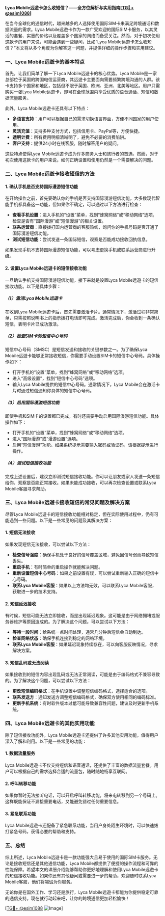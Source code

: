 **Lyca Mobile远遊卡怎么收短信？——全方位解析与实用指南[[TG💪+ @esim1088](https://t.me/s/esim1088)]**

在当今全球化的通信时代，越来越多的人选择使用国际SIM卡来满足跨境通话和数据流量的需求。Lyca Mobile远遊卡作为一款广受欢迎的国际SIM卡服务，以其灵活的套餐、实惠的价格以及覆盖多个国家的网络而备受关注。然而，对于初次使用这款卡的用户来说，可能会遇到一些疑问，比如“Lyca Mobile远遊卡怎么收短信？”本文将从多个角度为你解答这一问题，并提供详细的操作步骤和实用建议。

### 一、Lyca Mobile远遊卡的基本特点

首先，让我们简单了解一下Lyca Mobile远遊卡的核心优势。Lyca Mobile是一家总部位于英国的跨国电信运营商，其远遊卡主要面向需要频繁跨境沟通的人群。该卡支持多个国家和地区，包括但不限于英国、欧洲、亚洲、北美等地区。用户只需购买一张Lyca Mobile远遊卡，即可在全球范围内享受优质的语音通话、短信和数据流量服务。

此外，Lyca Mobile远遊卡还具有以下特点：
- **多语言支持**：用户可以根据自己的需求切换语言界面，方便不同国家的用户使用。
- **灵活充值**：支持多种支付方式，包括信用卡、PayPal等，方便快捷。
- **透明计费**：所有费用明细清晰明了，避免不必要的消费陷阱。
- **客户支持**：提供24小时在线客服，随时解答用户的疑问。

这些特点使得Lyca Mobile远遊卡成为许多商务人士和旅行者的首选。然而，对于初次使用这款卡的用户来说，如何正确设置和使用仍然是一个需要解决的问题。

### 二、Lyca Mobile远遊卡接收短信的方法

#### 1. 确认手机是否支持国际漫游短信功能

在开始操作之前，首先要确认你的手机是否支持国际漫游短信功能。大多数现代智能手机都具备这一功能，但如果你不确定，可以通过以下方法进行检查：

- **查看手机设置**：进入手机的“设置”菜单，找到“蜂窝网络”或“移动网络”选项，检查是否有“国际漫游”或“短信漫游”的相关设置。
- **联系运营商**：直接拨打国内运营商的客服热线，询问你的手机号码是否开通了国际漫游短信功能。
- **测试短信功能**：尝试发送一条国际短信，观察是否能成功接收回执信息。

如果发现手机不支持国际漫游短信功能，可以考虑更换手机或联系运营商进行升级。

#### 2. 设置Lyca Mobile远遊卡的短信接收功能

一旦确认手机支持国际漫游短信功能，接下来就是设置Lyca Mobile远遊卡的短信接收功能。以下是具体步骤：

##### （1）激活Lyca Mobile远遊卡

在收到Lyca Mobile远遊卡后，首先需要激活卡片。通常情况下，激活过程非常简单，只需按照说明书上的指示拨打电话即可完成。激活完成后，你会收到一条确认短信，表明卡片已成功激活。

##### （2）检查SIM卡的短信中心号码

短信中心号码（SMSC）是短信发送和接收的关键参数之一。为了确保Lyca Mobile远遊卡能够正常接收短信，你需要手动设置SIM卡的短信中心号码。具体操作如下：

- 打开手机的“设置”菜单，找到“蜂窝网络”或“移动网络”选项。
- 进入“高级设置”，找到“短信中心号码”选项。
- 输入Lyca Mobile提供的短信中心号码。通常情况下，Lyca Mobile会在激活卡片时通过短信通知你具体的短信中心号码。

##### （3）启用国际漫游短信功能

即使手机和SIM卡的设置都已完成，有时还需要手动启用国际漫游短信功能。具体操作如下：

- 打开手机的“设置”菜单，找到“蜂窝网络”或“移动网络”选项。
- 进入“国际漫游”或“漫游设置”选项。
- 启用“短信漫游”功能。如果系统提示需要输入密码或验证码，请根据提示进行操作。

##### （4）测试短信接收功能

完成上述设置后，建议立即测试短信接收功能。你可以让朋友或家人发送一条短信给你，观察是否能正常接收。如果未能成功接收，可以再次检查设置或联系Lyca Mobile客服寻求帮助。

### 三、Lyca Mobile远遊卡接收短信的常见问题及解决方案

尽管Lyca Mobile远遊卡的短信接收功能相对稳定，但在实际使用过程中，仍有可能遇到一些问题。以下是一些常见的问题及其解决方案：

#### 1. 短信无法接收

如果发现短信无法接收，可以尝试以下方法：

- **检查信号强度**：确保手机处于良好的信号覆盖区域，避免因信号弱而导致短信丢失。
- **重启手机**：有时简单的重启操作就能解决问题。
- **重新设置短信中心号码**：如果之前设置有误，可以尝试重新输入正确的短信中心号码。
- **联系Lyca Mobile客服**：如果以上方法均无效，可以联系Lyca Mobile客服，获取进一步的技术支持。

#### 2. 短信延迟接收

有时候，短信可能无法立即接收，而是出现延迟现象。这可能是由于网络拥堵或服务器维护等原因造成的。为了解决这个问题，可以尝试以下方法：

- **等待一段时间**：给系统一点时间处理，通常几分钟后短信会自动到达。
- **检查网络状态**：确保手机连接到稳定的网络环境。
- **联系Lyca Mobile客服**：如果延迟现象持续存在，可以向客服反映情况，寻求解决方案。

#### 3. 短信乱码或无法阅读

如果接收到的短信内容出现乱码或无法正常阅读，可能是由于编码格式不兼容导致的。为了解决这个问题，可以尝试以下方法：

- **更改短信编码格式**：在手机设置中调整短信编码格式，选择适合的选项。
- **联系发送方**：通知发送方调整短信编码格式，确保双方使用相同的编码标准。
- **更新手机系统**：有时软件版本过低可能导致兼容性问题，建议及时更新手机系统。

### 四、Lyca Mobile远遊卡的其他实用功能

除了短信接收功能外，Lyca Mobile远遊卡还提供了许多其他实用功能，值得用户深入了解和利用。以下是一些常见的功能：

#### 1. 数据流量服务

Lyca Mobile远遊卡不仅支持短信和语音通话，还提供了丰富的数据流量套餐。用户可以根据自己的需求选择合适的流量包，随时随地畅享互联网。

#### 2. 呼叫转移功能

如果你暂时无法接听电话，可以开启呼叫转移功能，将来电转移到另一个号码上。这样既能保证不漏接重要电话，又能避免错过任何重要信息。

#### 3. 紧急联系功能

Lyca Mobile远遊卡还配备了紧急联系功能，当用户身处陌生环境时，可以快速拨打紧急号码，获得必要的帮助和支持。

### 五、总结

综上所述，Lyca Mobile远遊卡是一款功能强大且易于使用的国际SIM卡服务。无论是接收短信还是其他通信功能，Lyca Mobile都提供了便捷的操作流程和可靠的性能保障。希望本文的详细介绍能够帮助你更好地理解和使用Lyca Mobile远遊卡的短信接收功能。如果你还有其他疑问或需要进一步的帮助，欢迎随时联系Lyca Mobile客服，他们将竭诚为你服务。

无论你是在国外工作、学习还是旅行，Lyca Mobile远遊卡都能为你提供稳定可靠的通信支持。现在就行动起来吧，让你的跨境通信更加轻松愉快！

[[TG💪+ @esim1088](https://t.me/s/esim1088) ![Image](https://i.postimg.cc/4NQfJmqS/Snipaste-2025-05-13-00-14-12.png)]